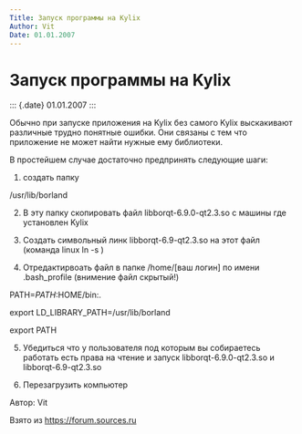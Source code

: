 ```yaml
---
Title: Запуск программы на Kylix
Author: Vit
Date: 01.01.2007
---
```



Запуск программы на Kylix
=========================

::: {.date}
01.01.2007
:::

Обычно при запуске приложения на Kylix без самого Kylix выскакивают
различные трудно понятные ошибки. Они связаны с тем что приложение не
может найти нужные ему библиотеки.

В простейшем случае достаточно предпринять следующие шаги:

1) создать папку

/usr/lib/borland

2) В эту папку скопировать файл libborqt-6.9.0-qt2.3.so с машины где
установлен Kylix

3) Создать символьный линк libborqt-6.9-qt2.3.so на этот файл (команда
linux ln -s )

4) Отредактирвоать файл в папке /home/[ваш логин] по имени
.bash\_profile (внимение файл скрытый!)

PATH=$PATH:$HOME/bin:.

export LD\_LIBRARY\_PATH=/usr/lib/borland

export PATH

5) Убедиться что у пользователя под которым вы собираетесь работать есть
права на чтение и запуск libborqt-6.9.0-qt2.3.so и libborqt-6.9-qt2.3.so

5) Перезагрузить компьютер

Автор: Vit

Взято из <https://forum.sources.ru>
